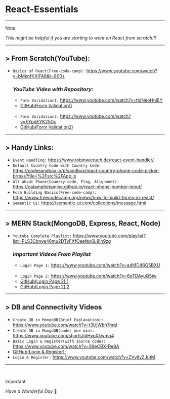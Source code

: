 # React-Essentials 
-------------
> [!NOTE]
> _This might be helpful if you are starting to work on React from scratch!!!_

-------------

## > From Scratch(YouTube):
- `Basics of React(Free-code-camp):` https://www.youtube.com/watch?v=bMknfKXIFA8&t=800s

  ### _YouTube Video with Repository:_
  - `Form Validation1:` https://www.youtube.com/watch?v=tIdNeoHniEY
  - [GitHub(Form Validation1)]( https://github.com/safak/youtube/tree/react-form)
  <br/>

  - `Form Validation2:` https://www.youtube.com/watch?v=EYpdEYK25Dc
  - [GitHub(Form Validation2)]( https://github.com/dmalvia/React_Forms_Tutorials/tree/use-native)

-------------

## > Handy Links:
- `Event Handling:` https://www.robinwieruch.de/react-event-handler/
- `Default Country Code with Country Code:` https://codesandbox.io/p/sandbox/react-country-phone-code-picker-brmxs?file=%2Fsrc%2FApp.js
- `All about Phone(Country code, Flag, Alignment):` https://catamphetamine.github.io/react-phone-number-input/
- `Form Building Basics(Free-code-camp):` https://www.freecodecamp.org/news/how-to-build-forms-in-react/
- `Semantic UI:` https://semantic-ui.com/collections/message.html

-------------

## > MERN Stack(MongoDB, Express, React, Node)
- `Youtube Complete Playlist:` https://www.youtube.com/playlist?list=PLS3Cbnye46mu2DTyFXfOeefex6L8In9zg

  ### _Important Videos From Playlist_
  - `Login Page 1:` https://www.youtube.com/watch?v=adMD46G5BXU
  <br/>
  
  - `Login Page 2:` https://www.youtube.com/watch?v=6oTDAyuQ5iw
  - [GitHub(Login Page 2) 1]( https://github.com/the-debug-arena/login-registration-server-node)
  - [GitHub(Login Page 2) 2]( https://github.com/the-debug-arena/login-registration?tab=readme-ov-file)

-------------

## > DB and Connectivity Videos
- `Create DB in MongoDB(Brief Explanation):` https://www.youtube.com/watch?v=t3UjWbh7mqI
- `Create DB in MongoDB(under one min):` https://www.youtube.com/shorts/pIHvoXkwmq4
- `Basic Login & Register(with source code):` https://www.youtube.com/watch?v=S9eCBX-Re8A
- [GitHub(Login & Register):]( https://github.com/engineerFayyaz/React-Login-Form)
- `Login & Register:` https://www.youtube.com/watch?v=ZVyIIyZJutM

-------------

<br/>

> [!IMPORTANT]
> _Have a Wonderful Day_ :tada:
